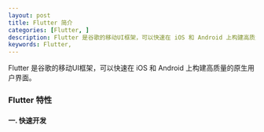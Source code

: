 ```yaml
---
layout: post
title: Flutter 简介
categories: [Flutter, ]
description: Flutter 是谷歌的移动UI框架，可以快速在 iOS 和 Android 上构建高质量的原生用户界面。
keywords: Flutter, 
---
```


Flutter 是谷歌的移动UI框架，可以快速在 iOS 和 Android 上构建高质量的原生用户界面。


### Flutter 特性

#### 一. 快速开发

